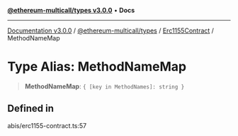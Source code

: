 [**@ethereum-multicall/types v3.0.0**](../../../README.md) • **Docs**

***

[Documentation v3.0.0](../../../../../packages.md) / [@ethereum-multicall/types](../../../README.md) / [Erc1155Contract](../README.md) / MethodNameMap

# Type Alias: MethodNameMap

> **MethodNameMap**: `{ [key in MethodNames]: string }`

## Defined in

abis/erc1155-contract.ts:57
